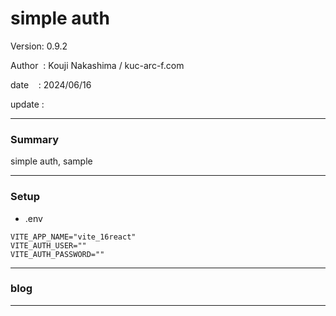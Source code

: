 ﻿# simple auth

 Version: 0.9.2

 Author  : Kouji Nakashima / kuc-arc-f.com

 date    : 2024/06/16 

 update  :

***
### Summary

simple auth, sample

***
### Setup

* .env
```
VITE_APP_NAME="vite_16react"
VITE_AUTH_USER=""
VITE_AUTH_PASSWORD=""
```

***
### blog 

***

